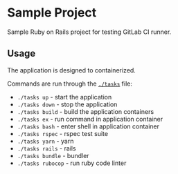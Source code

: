 # Sample Project

Sample Ruby on Rails project for testing GitLab CI runner.

## Usage

The application is designed to containerized.

Commands are run through the [`./tasks`](./tasks) file:

- ```./tasks up``` - start the application
- ```./tasks down``` - stop the application
- ```./tasks build``` - build the application containers
- ```./tasks ex``` - run command in application container
- ```./tasks bash``` - enter shell in application container
- ```./tasks rspec``` - rspec test suite
- ```./tasks yarn``` - yarn
- ```./tasks rails``` - rails
- ```./tasks bundle``` - bundler
- ```./tasks rubocop``` - run ruby code linter
